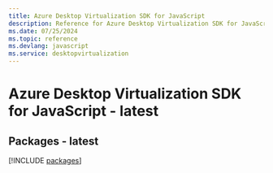 ```yaml
---
title: Azure Desktop Virtualization SDK for JavaScript
description: Reference for Azure Desktop Virtualization SDK for JavaScript
ms.date: 07/25/2024
ms.topic: reference
ms.devlang: javascript
ms.service: desktopvirtualization
---
```

# Azure Desktop Virtualization SDK for JavaScript - latest
## Packages - latest
[!INCLUDE [packages](desktop-virtualization-index.md)]